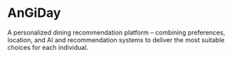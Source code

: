 # AnGiDay
A personalized dining recommendation platform – combining preferences, location, and AI and recommendation systems to deliver the most suitable choices for each individual.
